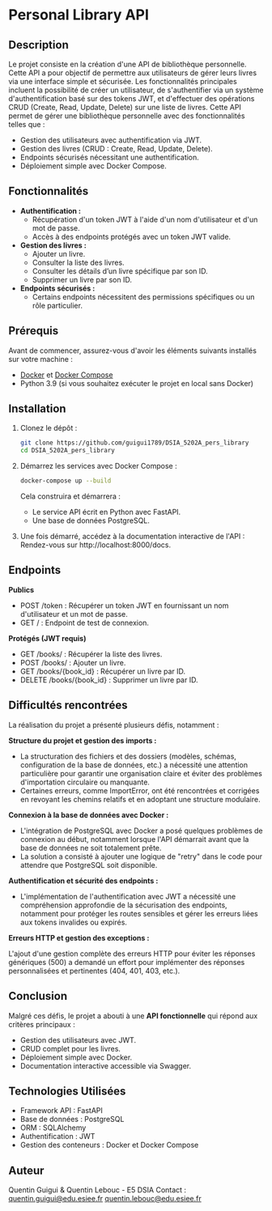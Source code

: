 # Personal Library API

## Description

Le projet consiste en la création d'une API de bibliothèque personnelle. Cette API a pour objectif de permettre aux utilisateurs de gérer leurs livres via une interface simple et sécurisée. Les fonctionnalités principales incluent la possibilité de créer un utilisateur, de s'authentifier via un système d'authentification basé sur des tokens JWT, et d'effectuer des opérations CRUD (Create, Read, Update, Delete) sur une liste de livres.
Cette API permet de gérer une bibliothèque personnelle avec des fonctionnalités telles que :
- Gestion des utilisateurs avec authentification via JWT.
- Gestion des livres (CRUD : Create, Read, Update, Delete).
- Endpoints sécurisés nécessitant une authentification.
- Déploiement simple avec Docker Compose.

## Fonctionnalités
- **Authentification :**
  - Récupération d'un token JWT à l'aide d'un nom d'utilisateur et d'un mot de passe.
  - Accès à des endpoints protégés avec un token JWT valide.
- **Gestion des livres :**
  - Ajouter un livre.
  - Consulter la liste des livres.
  - Consulter les détails d’un livre spécifique par son ID.
  - Supprimer un livre par son ID.
- **Endpoints sécurisés :**
  - Certains endpoints nécessitent des permissions spécifiques ou un rôle particulier.
    
## Prérequis

Avant de commencer, assurez-vous d'avoir les éléments suivants installés sur votre machine :

- [Docker](https://www.docker.com/get-started) et [Docker Compose](https://docs.docker.com/compose/install/)
- Python 3.9 (si vous souhaitez exécuter le projet en local sans Docker)

## Installation

1. Clonez le dépôt :
   ```bash
   git clone https://github.com/guigui1789/DSIA_5202A_pers_library
   cd DSIA_5202A_pers_library

2. Démarrez les services avec Docker Compose :
   ```bash
   docker-compose up --build
   ``` 

   Cela construira et démarrera :
      - Le service API écrit en Python avec FastAPI.
      - Une base de données PostgreSQL.

3. Une fois démarré, accédez à la documentation interactive de l'API :
    Rendez-vous sur http://localhost:8000/docs.

## Endpoints
**Publics**
- POST /token : Récupérer un token JWT en fournissant un nom d'utilisateur et un mot de passe.
- GET / : Endpoint de test de connexion.

**Protégés (JWT requis)**
- GET /books/ : Récupérer la liste des livres.
- POST /books/ : Ajouter un livre.
- GET /books/{book_id} : Récupérer un livre par ID.
- DELETE /books/{book_id} : Supprimer un livre par ID.

## Difficultés rencontrées
La réalisation du projet a présenté plusieurs défis, notamment :

**Structure du projet et gestion des imports :**

- La structuration des fichiers et des dossiers (modèles, schémas, configuration de la base de données, etc.) a nécessité une attention particulière pour garantir une organisation claire et éviter des problèmes d'importation circulaire ou manquante.
- Certaines erreurs, comme ImportError, ont été rencontrées et corrigées en revoyant les chemins relatifs et en adoptant une structure modulaire.

**Connexion à la base de données avec Docker :**

- L'intégration de PostgreSQL avec Docker a posé quelques problèmes de connexion au début, notamment lorsque l'API démarrait avant que la base de données ne soit totalement prête.
- La solution a consisté à ajouter une logique de "retry" dans le code pour attendre que PostgreSQL soit disponible.

**Authentification et sécurité des endpoints :**

- L'implémentation de l'authentification avec JWT a nécessité une compréhension approfondie de la sécurisation des endpoints, notamment pour protéger les routes sensibles et gérer les erreurs liées aux tokens invalides ou expirés.

**Erreurs HTTP et gestion des exceptions :**

L'ajout d'une gestion complète des erreurs HTTP pour éviter les réponses génériques (500) a demandé un effort pour implémenter des réponses personnalisées et pertinentes (404, 401, 403, etc.).

## Conclusion
Malgré ces défis, le projet a abouti à une **API fonctionnelle** qui répond aux critères principaux :

- Gestion des utilisateurs avec JWT.
- CRUD complet pour les livres.
- Déploiement simple avec Docker.
- Documentation interactive accessible via Swagger.

## Technologies Utilisées
- Framework API : FastAPI
- Base de données : PostgreSQL
- ORM : SQLAlchemy
- Authentification : JWT
- Gestion des conteneurs : Docker et Docker Compose

## Auteur
Quentin Guigui & Quentin Lebouc - E5 DSIA                    Contact : quentin.guigui@edu.esiee.fr
          quentin.lebouc@edu.esiee.fr
